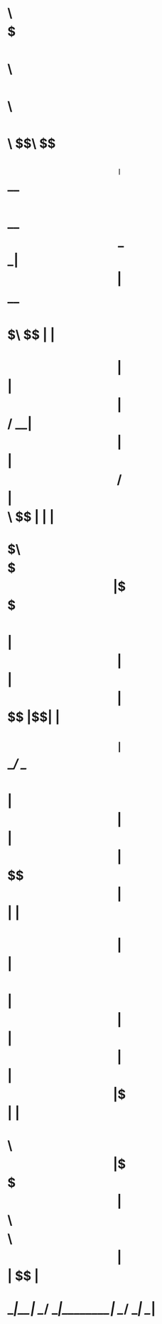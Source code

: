 # $$$$$$$$\ $$$$$$$\ $$$$$$\ $$$$$$\ $$\ $$$$$$\ $$\ $$\$$\ $$
# $$ _____|$$ __$$\ $$ __$$\ \_$$ _|$$ | $$ __$$\ $$$\ $$ |  |
# $$ | $$ | $$ |$$ / \__| $$ | $$ | $$ / $$ |$$$$\ $$ |   |  |
# $$$$$\ $$$$$$$ |\$$$$$$\ $$ | $$ | $$ | $$ |$$ $$\$$ |$$|  |
# $$ __| $$ ____/ \____$$\ $$ | $$ | $$ | $$ |$$ \$$$$ |$$|  |
# $$ | $$ | $$\ $$ | $$ | $$ | $$ | $$ |$$ |\$$$ |           |
# $$$$$$$$\ $$ | \$$$$$$ |$$$$$$\ $$$$$$$$\ $$$$$$ |$$ | \$$ |
# \______|\__| \______/ \______|\________| \______/ \__| \__|
